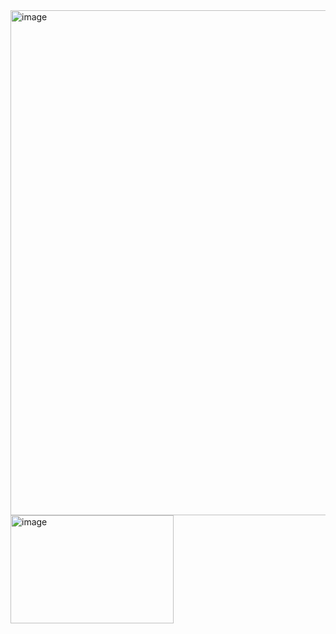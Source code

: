 <img width="572" height="808" alt="image" src="https://github.com/user-attachments/assets/2c48bf82-970a-41f4-aafa-6427c319c297" />
<img width="261" height="173" alt="image" src="https://github.com/user-attachments/assets/71efeb73-4631-473a-bb28-f14ea5cd7b54" />


